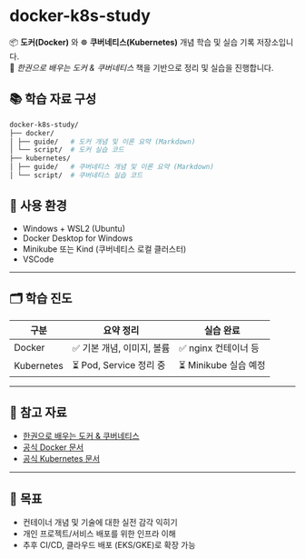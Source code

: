 # docker-k8s-study

📦 **도커(Docker)** 와 ☸️ **쿠버네티스(Kubernetes)** 개념 학습 및 실습 기록 저장소입니다.  
📘 _한권으로 배우는 도커 & 쿠버네티스_ 책을 기반으로 정리 및 실습을 진행합니다.

## 📚 학습 자료 구성

```bash
docker-k8s-study/
├── docker/
│ ├── guide/   # 도커 개념 및 이론 요약 (Markdown)
│ └── script/  # 도커 실습 코드
├── kubernetes/
│ ├── guide/   # 쿠버네티스 개념 및 이론 요약 (Markdown)
│ └── script/  # 쿠버네티스 실습 코드
```

## 🚀 사용 환경

- Windows + WSL2 (Ubuntu)
- Docker Desktop for Windows
- Minikube 또는 Kind (쿠버네티스 로컬 클러스터)
- VSCode

---

## 🗂 학습 진도

| 구분       | 요약 정리                  | 실습 완료             |
| ---------- | -------------------------- | --------------------- |
| Docker     | ✅ 기본 개념, 이미지, 볼륨 | ✅ nginx 컨테이너 등  |
| Kubernetes | ⏳ Pod, Service 정리 중    | ⏳ Minikube 실습 예정 |

---

## 📖 참고 자료

- [한권으로 배우는 도커 & 쿠버네티스](https://search.shopping.naver.com/book/catalog/47243393619)
- [공식 Docker 문서](https://docs.docker.com/)
- [공식 Kubernetes 문서](https://kubernetes.io/ko/docs/)

---

## 🙌 목표

- 컨테이너 개념 및 기술에 대한 실전 감각 익히기
- 개인 프로젝트/서비스 배포를 위한 인프라 이해
- 추후 CI/CD, 클라우드 배포 (EKS/GKE)로 확장 가능
